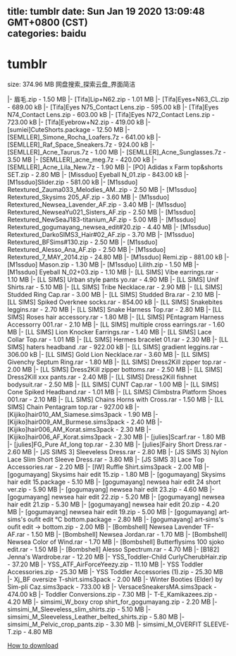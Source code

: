 
title: tumblr
date: Sun Jan 19 2020 13:09:48 GMT+0800 (CST)    
categories: baidu
---

# tumblr
size: 374.96 MB
 网盘搜索_探索云盘_界面简洁
 
|- 眉毛.zip - 1.50 MB
|- [Tifa]Lip+N62.zip - 1.01 MB
|- [Tifa]Eyes+N63_CL.zip - 689.00 kB
|- [Tifa]Eyes N75_Contact Lens.zip - 595.00 kB
|- [Tifa]Eyes N74_Contact Lens.zip - 603.00 kB
|- [Tifa]Eyes N72_Contact Lens.zip - 723.00 kB
|- [Tifa]Eyebrow+N2.zip - 419.00 kB
|- [sumiei]CuteShorts.package - 12.50 MB
|- [SEMLLER]_Simone_Rocha_Loafers.7z - 641.00 kB
|- [SEMLLER]_Raf_Space_Sneakers.7z - 924.00 kB
|- [SEMLLER]_Acne_Taurus.7z - 1.00 MB
|- [SEMLLER]_Acne_Sunglasses.7z - 3.50 MB
|- [SEMLLER]_acne_meg.7z - 420.00 kB
|- [SEMLLER]_Acne_Lila_New.7z - 1.90 MB
|- [PO] Adidas x Farm top&shorts SET.zip - 2.80 MB
|- [Missduo] Eyeball N_01.zip - 843.00 kB
|- [M1ssduo]Slider.zip - 581.00 kB
|- [M1ssduo] Retextured_Zauma033_Melodies_AM..zip - 2.50 MB
|- [M1ssduo] Retextured_Skysims 205_AF.zip - 3.60 MB
|- [M1ssduo] Retextured_Newsea_Lavender_AF.zip - 3.40 MB
|- [M1ssduo] Retextured_NewseaYu021_Sisters_AF.zip - 2.50 MB
|- [M1ssduo] Retextured_NewSeaJ183-titanium_AF.zip - 5.00 MB
|- [M1ssduo] Retextured_gogumayang_newsea_edit#20.zip - 4.40 MB
|- [M1ssduo] Retextured_DarkoSIMS3_Hair#02_AF.zip - 3.70 MB
|- [M1ssduo] Retextured_BFSims#130.zip - 2.50 MB
|- [M1ssduo] Retextured_Alesso_Ana_AF.zip - 2.50 MB
|- [M1ssduo] Retextured_7_MAY_2014.zip - 24.80 MB
|- [M1ssduo] Remi.zip - 881.00 kB
|- [M1ssduo] Mason.zip - 1.30 MB
|- [M1ssduo] Lilith.zip - 1.50 MB
|- [M1ssduo] Eyeball N_02+03.zip - 1.10 MB
|- [LL SIMS] Vibe earrings.rar - 1.10 MB
|- [LL SIMS] Urban style pants yo.rar - 4.90 MB
|- [LL SIMS] Unif Shirts.rar - 5.10 MB
|- [LL SIMS] Tribe Necklace.rar - 2.90 MB
|- [LL SIMS] Studded Ring Cap.rar - 3.00 MB
|- [LL SIMS] Studded Bra.rar - 2.10 MB
|- [LL SIMS] Spiked Overknee socks.rar - 854.00 kB
|- [LL SIMS] Snakebites leggins.rar - 2.70 MB
|- [LL SIMS] Snake Harness Top.rar - 2.80 MB
|- [LL SIMS] Roses hair accessory.rar - 1.80 MB
|- [LL SIMS] PEntagram Harness Accessorry 001.rar - 2.10 MB
|- [LL SIMS] multiple cross earrings.rar - 1.60 MB
|- [LL SIMS] Lion Knocker Earrings.rar - 1.40 MB
|- [LL SIMS] Lace Collar Top.rar - 1.01 MB
|- [LL SIMS] Hermes bracelet 01.rar - 2.30 MB
|- [LL SIMS] haters headband .rar - 922.00 kB
|- [LL SIMS] gradient leggins.rar - 306.00 kB
|- [LL SIMS] Gold Lion Necklace.rar - 3.60 MB
|- [LL SIMS] Givenchy Septum Ring.rar - 1.80 MB
|- [LL SIMS] Dress2Kill zipper top.rar - 2.00 MB
|- [LL SIMS] Dress2Kill zipper bottoms.rar - 2.50 MB
|- [LL SIMS] Dress2Kill xxx pants.rar - 2.40 MB
|- [LL SIMS] Dress2Kill fishnet bodysuit.rar - 2.50 MB
|- [LL SIMS] CUNT Cap.rar - 1.00 MB
|- [LL SIMS] Cone Spiked Headband.rar - 1.01 MB
|- [LL SIMS] Climbstra Platform Shoes 001.rar - 2.10 MB
|- [LL SIMS] Chains Horns with Cross.rar - 1.50 MB
|- [LL SIMS] Chain Pentagram top.rar - 927.00 kB
|- [Kijiko]hair010_AM_Siamese.sims3pack - 1.90 MB
|- [Kijiko]hair009_AM_Burmese.sims3pack - 2.40 MB
|- [Kijiko]hair006_AM_Korat.sims3pack - 2.30 MB
|- [Kijiko]hair006_AF_Korat.sims3pack - 2.30 MB
|- [julies]Scarf.rar - 1.80 MB
|- [julies]FG_Pure Af_long top.rar - 2.30 MB
|- [julies]Fairy Short Dress.rar - 2.60 MB
|- [JS SIMS 3] Sleeveless Dress.rar - 2.80 MB
|- [JS SIMS 3] Nylon Lace Slim Short Sleeve Dress.rar - 3.80 MB
|- [JS SIMS 3] Lace Top Accessories.rar - 2.20 MB
|- [IW] Ruffle Shirt.sims3pack - 2.00 MB
|- [gogumayang] Skysims hair edit 15.zip - 1.80 MB
|- [gogumayang] Skysims hair edit 15.package - 5.10 MB
|- [gogumayang] newsea hair edit 24 short ver.zip - 5.90 MB
|- [gogumayang] newsea hair edit 23.zip - 4.60 MB
|- [gogumayang] newsea hair edit 22.zip - 5.20 MB
|- [gogumayang] newsea hair edit 21.zip - 5.30 MB
|- [gogumayang] newsea hair edit 20.zip - 4.20 MB
|- [gogumayang] newsea hair edit 19.zip - 5.00 MB
|- [gogumayang] art-sims's oufit edit ℃ bottom.package - 2.80 MB
|- [gogumayang] art-sims's oufit edit → bottom.zip - 2.00 MB
|- [Bombshell] Newsea Lavender TF-AF.rar - 1.50 MB
|- [Bombshell] Newsea Jordan.rar - 1.70 MB
|- [Bombshell] Newsea Color of Wind.rar - 1.70 MB
|- [Bombshell] Butterflysims 100 sjoko edit.rar - 1.50 MB
|- [Bombshell] Alesso Spectrum.rar - 4.70 MB
|- [B182] Jenna's Wardrobe.rar - 12.20 MB
|- YSS_Toddler-Child CurlyCherubHair.zip - 37.20 MB
|- YSS_ATF_AirForceYeezy.zip - 11.10 MB
|- YSS Toddler Accessories.zip - 25.30 MB
|- YSS Toddler Accessories (1).zip - 25.30 MB
|- Xj_BF oversize T-shirt.sims3pack - 2.00 MB
|- Winter Booties (Elder) by Sim-pli Caz.sims3pack - 733.00 kB
|- VersaceSneakersMA.sims3pack - 474.00 kB
|- Toddler Conversions.zip - 7.30 MB
|- T-E_Kamikazees.zip - 4.20 MB
|- simsimi_W_boxy crop shirt_for_gogumayang.zip - 2.20 MB
|- simsimi_M_Sleeveless_slim_shirts.zip - 5.10 MB
|- simsimi_M_Sleeveless_Leather_belted_shirts.zip - 5.80 MB
|- simsimi_M_Pelvic_crop_pants.zip - 3.30 MB
|- simsimi_M_OVERFIT SLEEVE-T.zip - 4.80 MB

[How to download](https://bpcam.bemobtrk.com/go/2ceec3aa-1ca2-46d6-b9ff-aaa5c184517c?jno=780)